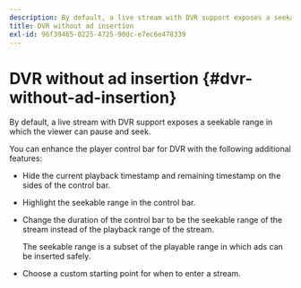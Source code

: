 ```yaml
---
description: By default, a live stream with DVR support exposes a seekable range in which the viewer can pause and seek.
title: DVR without ad insertion
exl-id: 96f39465-0225-4725-90dc-e7ec6e478339
---
```

# DVR without ad insertion {#dvr-without-ad-insertion}

By default, a live stream with DVR support exposes a seekable range in which the viewer can pause and seek.

You can enhance the player control bar for DVR with the following additional features:

* Hide the current playback timestamp and remaining timestamp on the sides of the control bar. 
* Highlight the seekable range in the control bar. 
* Change the duration of the control bar to be the seekable range of the stream instead of the playback range of the stream.

  The seekable range is a subset of the playable range in which ads can be inserted safely. 
* Choose a custom starting point for when to enter a stream.
